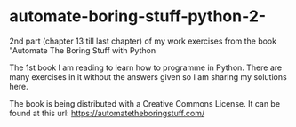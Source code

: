# automate-boring-stuff-python-2-
2nd part (chapter 13 till last chapter) of my work exercises from the book "Automate The Boring Stuff with Python

The 1st book I am reading to learn how to programme in Python. There are many exercises in it without 
the answers given so I am sharing my solutions here. 

The book is being distributed with a Creative Commons License. 
It can be found at this url: https://automatetheboringstuff.com/
